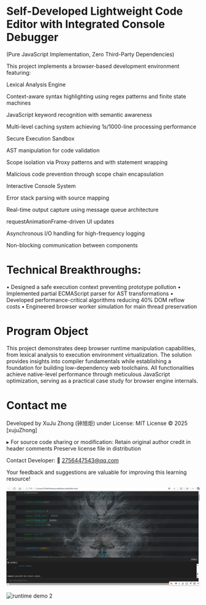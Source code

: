 # Self-Developed Lightweight Code Editor with Integrated Console Debugger
(Pure JavaScript Implementation, Zero Third-Party Dependencies)

This project implements a browser-based development environment featuring:

Lexical Analysis Engine

Context-aware syntax highlighting using regex patterns and finite state machines

JavaScript keyword recognition with semantic awareness

Multi-level caching system achieving 1s/1000-line processing performance

Secure Execution Sandbox

AST manipulation for code validation

Scope isolation via Proxy patterns and with statement wrapping

Malicious code prevention through scope chain encapsulation

Interactive Console System


Error stack parsing with source mapping

Real-time output capture using message queue architecture

requestAnimationFrame-driven UI updates

Asynchronous I/O handling for high-frequency logging

Non-blocking communication between components

# Technical Breakthroughs:
• Designed a safe execution context preventing prototype pollution
• Implemented partial ECMAScript parser for AST transformations
• Developed performance-critical algorithms reducing 40% DOM reflow costs
• Engineered browser worker simulation for main thread preservation

# Program Object
This project demonstrates deep browser runtime manipulation capabilities, from lexical analysis to execution environment virtualization. The solution provides insights into compiler fundamentals while establishing a foundation for building low-dependency web toolchains. All functionalities achieve native-level performance through meticulous JavaScript optimization, serving as a practical case study for browser engine internals.

# Contact me
Developed by XuJu Zhong (钟旭炬) under License: MIT License © 2025 [xujuZhong]

▸ For source code sharing or modification: Retain original author credit in header comments Preserve license file in distribution

Contact Developer: 📧 2756447543@qq.com

Your feedback and suggestions are valuable for improving this learning resource!


![runtime demo 1](screen_snap.png)

![runtime demo 2](screen_snap2.png)


